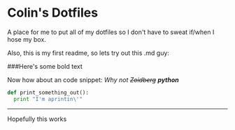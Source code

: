 Colin's Dotfiles
================

A place for me to put all of my dotfiles so I don't have to sweat if/when I hose my box.

Also, this is my first readme, so lets try out this .md guy:

###Here's some bold text

Now how about an code snippet: *Why not ~~Zoidberg~~ __python__*

```python
def print_something_out():
  print "I'm aprintin\'"
```

---

Hopefully this works


